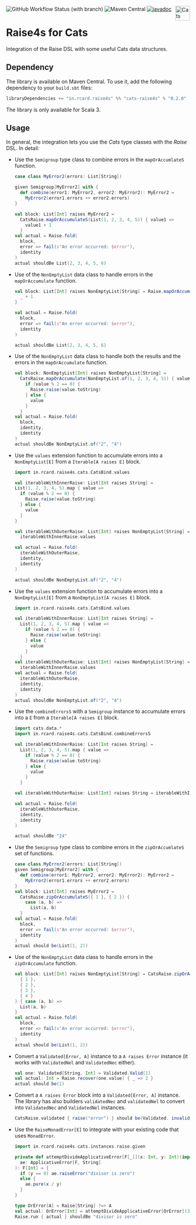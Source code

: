 ![GitHub Workflow Status (with branch)](https://img.shields.io/github/actions/workflow/status/rcardin/raise4s/scala.yml?branch=main)
![Maven Central](https://img.shields.io/maven-central/v/in.rcard.raise4s/cats-raise4s_3)
[![javadoc](https://javadoc.io/badge2/in.rcard.raise4s/cats-raise4s_3/javadoc.svg)](https://javadoc.io/doc/in.rcard.raise4s/cats-raise4s_3)
<a href="https://typelevel.org/cats/"><img src="https://typelevel.org/cats/img/cats-badge.svg" height="40px" align="right" alt="Cats friendly" /></a>
<br/>

# Raise4s for Cats

Integration of the Raise DSL with some useful Cats data structures.

## Dependency

The library is available on Maven Central. To use it, add the following dependency to your `build.sbt` files:

```sbt
libraryDependencies += "in.rcard.raise4s" %% "cats-raise4s" % "0.2.0"
```

The library is only available for Scala 3.

## Usage

In general, the integration lets you use the _Cats_ type classes with the _Raise_ DSL. In detail:

- Use the `Semigroup` type class to combine errors in the `mapOrAccumlateS` function.

  ```scala 3
  case class MyError2(errors: List[String])
  
  given Semigroup[MyError2] with {
    def combine(error1: MyError2, error2: MyError2): MyError2 =
      MyError2(error1.errors ++ error2.errors)
  }
  
  val block: List[Int] raises MyError2 =
    CatsRaise.mapOrAccumulateS(List(1, 2, 3, 4, 5)) { value1 =>
      value1 + 1
    }
  val actual = Raise.fold(
    block,
    error => fail(s"An error occurred: $error"),
    identity
  )
  actual shouldBe List(2, 3, 4, 5, 6)
  ```

- Use of the `NonEmptyList` data class to handle errors in the `mapOrAccumulate` function.

  ```scala 3
  val block: List[Int] raises NonEmptyList[String] = Raise.mapOrAccumulate(List(1, 2, 3, 4, 5)) {
    _ + 1
  }
  
  val actual = Raise.fold(
    block,
    error => fail(s"An error occurred: $error"),
    identity
  )
  
  actual shouldBe List(2, 3, 4, 5, 6)
  ```

- Use of the `NonEmptyList` data class to handle both the results and the errors in the `mapOrAccumulate` function.

  ```scala 3
  val block: NonEmptyList[Int] raises NonEmptyList[String] =
    CatsRaise.mapOrAccumulate(NonEmptyList.of(1, 2, 3, 4, 5)) { value =>
      if (value % 2 == 0) {
        Raise.raise(value.toString)
      } else {
        value
      }
    }
  val actual = Raise.fold(
    block,
    identity,
    identity
  )
  actual shouldBe NonEmptyList.of("2", "4")
  ```

- Use the `values` extension function to accumulate errors into a `NonEmptyList[E]` from a `Iterable[A raises E]` block.

  ```scala 3
  import in.rcard.raise4s.cats.CatsBind.values
  
  val iterableWithInnerRaise: List[Int raises String] =
  List(1, 2, 3, 4, 5).map { value =>
    if (value % 2 == 0) {
      Raise.raise(value.toString)
    } else {
      value
    }
  }
  
  val iterableWithOuterRaise: List[Int] raises NonEmptyList[String] = 
    iterableWithInnerRaise.values
  
  val actual = Raise.fold(
    iterableWithOuterRaise,
    identity,
    identity
  )
  
  actual shouldBe NonEmptyList.of("2", "4")
  ```

- Use the `values` extension function to accumulate errors into a `NonEmptyList[E]` from a `NonEmptyList[A raises E]` block.

  ```scala 3
  import in.rcard.raise4s.cats.CatsBind.values
  
  val iterableWithInnerRaise: List[Int raises String] =
    List(1, 2, 3, 4, 5).map { value =>
      if (value % 2 == 0) {
        Raise.raise(value.toString)
      } else {
        value
      }
    }
  val iterableWithOuterRaise: List[Int] raises NonEmptyList[String] =
    iterableWithInnerRaise.values
  val actual = Raise.fold(
    iterableWithOuterRaise,
    identity,
    identity
  )
  actual shouldBe NonEmptyList.of("2", "4")
  ```

- Use the `combineErrorsS` with a `Semigroup` instance to accumulate errors into a `E` from a `Iterable[A raises E]` block.

  ```scala 3
  import cats.data.*
  import in.rcard.raise4s.cats.CatsBind.combineErrorsS

  val iterableWithInnerRaise: List[Int raises String] =
    List(1, 2, 3, 4, 5).map { value =>
      if (value % 2 == 0) {
        Raise.raise(value.toString)
      } else {
        value
      }
    }

  val iterableWithOuterRaise: List[Int] raises String = iterableWithInnerRaise.combineErrorsS
  
  val actual = Raise.fold(
    iterableWithOuterRaise,
    identity,
    identity
  )
  
  actual shouldBe "24"
  ```

- Use the `Semigroup` type class to combine errors in the `zipOrAccumlateS` set of functions.

  ```scala 3
  case class MyError2(errors: List[String])
  given Semigroup[MyError2] with {
    def combine(error1: MyError2, error2: MyError2): MyError2 =
      MyError2(error1.errors ++ error2.errors)
  }
  val block: List[Int] raises MyError2 =
    CatsRaise.zipOrAccumulateS({ 1 }, { 2 }) {
      case (a, b) =>
        List(a, b)
    }
  val actual = Raise.fold(
    block,
    error => fail(s"An error occurred: $error"),
    identity
  )
  actual should be(List(1, 2))
  ```

- Use of the `NonEmptyList` data class to handle errors in the `zipOrAccumulate` function.

  ```scala 3
  val block: List[Int] raises NonEmptyList[String] = CatsRaise.zipOrAccumulate(
    { 1 },
    { 2 },
    { 3 },
    { 4 }
  ) { case (a, b) =>
    List(a, b)
  }
  val actual = Raise.fold(
    block,
    error => fail(s"An error occurred: $error"),
    identity
  )
  actual should be(List(1, 2))
  ```

- Convert a `Validated[Error, A]` instance to a `A raises Error` instance (it works with `ValidatedNel` and `ValidatedNec` either).

  ```scala 3
  val one: Validated[String, Int] = Validated.Valid(1)
  val actual: Int = Raise.recover(one.value) { _ => 2 }
  actual should be(1)
  ```

- Convert a `A raises Error` block into a `Validated[Error, A]` instance. The library has also builders `validatedNec` and `validatedNel` to convert into `ValidatedNec` and `ValidatedNel` instances.

  ```scala 3
  CatsRaise.validated { raise("error") } should be(Validated. invalid("error"))
  ```
  
- Use the `RaiseMonadError[E]` to integrate with your existing code that uses `MonadError`.

  ```scala 3
  import in.rcard.raise4s.cats.instances.raise.given
  
  private def attemptDivideApplicativeError[F[_]](x: Int, y: Int)(implicit
    ae: ApplicativeError[F, String]
  ): F[Int] = {
    if (y == 0) ae.raiseError("divisor is zero")
    else {
      ae.pure(x / y)
    }
  }
  
  type OrError[A] = Raise[String] ?=> A
  val actual: OrError[Int] = attemptDivideApplicativeError[OrError](30, 0)
  Raise.run { actual } shouldBe "divisor is zero"
```